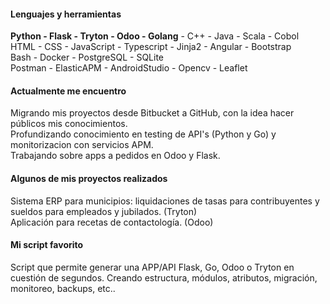 #### Lenguajes y herramientas

**Python - Flask - Tryton - Odoo - Golang** - C++ - Java - Scala - Cobol\
HTML - CSS - JavaScript - Typescript - Jinja2 - Angular - Bootstrap\
Bash - Docker - PostgreSQL - SQLite\
Postman - ElasticAPM - AndroidStudio - Opencv - Leaflet

#### Actualmente me encuentro

Migrando mis proyectos desde Bitbucket a GitHub, con la idea hacer públicos mis conocimientos.\
Profundizando conocimiento en testing de API's (Python y Go) y monitorizacion con servicios APM.\
Trabajando sobre apps a pedidos en Odoo y Flask.

#### Algunos de mis proyectos realizados
Sistema ERP para municipios: liquidaciones de tasas para contribuyentes y sueldos para empleados y jubilados. (Tryton)\
Aplicación para recetas de contactología. (Odoo)

#### Mi script favorito

Script que permite generar una APP/API Flask, Go, Odoo o Tryton en cuestión de segundos. Creando estructura, módulos, atributos, migración, monitoreo, backups, etc..

<!-- ![Top Langs](https://github-readme-stats.vercel.app/api/top-langs/?username=ema9123&layout=compact&title_color=007bff&text_color=e7e7e7&icon_color=007bff&bg_color=171c28) -->
